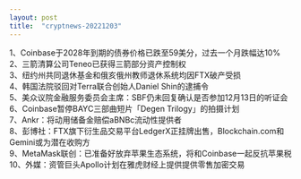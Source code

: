 ```yaml
---
layout: post
title:  "cryptnews-20221203"
---
```

1、Coinbase于2028年到期的债券价格已跌至59美分，过去一个月跌幅达10%  
2、三箭清算公司Teneo已获得三箭部分资产控制权  
3、纽约州共同退休基金和俄亥俄州教师退休系统均因FTX破产受损  
4、韩国法院驳回对Terra联合创始人Daniel Shin的逮捕令  
5、美众议院金融服务委员会主席：SBF仍未回复确认是否参加12月13日的听证会  
6、Coinbase暂停BAYC三部曲短片「Degen Trilogy」的拍摄计划  
7、Ankr：将动用储备金赔偿aBNBc流动性提供者  
8、彭博社：FTX旗下衍生品交易平台LedgerX正挂牌出售，Blockchain.com和Gemini或为潜在收购方  
9、MetaMask联创：已准备好放弃苹果生态系统，将和Coinbase一起反抗苹果税  
10、外媒：资管巨头Apollo计划在雅虎财经上提供提供零售加密交易  
